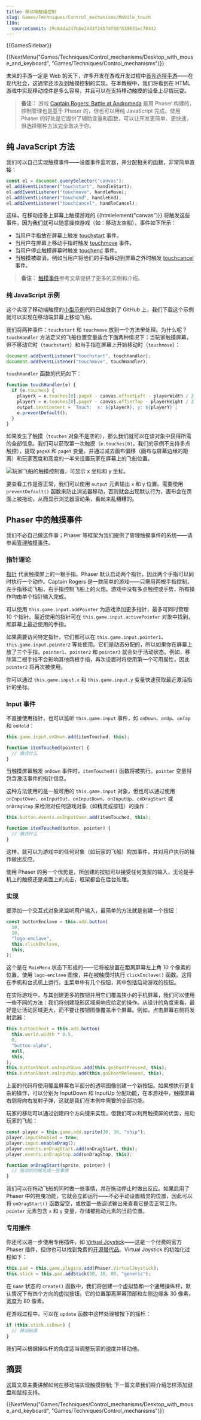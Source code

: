 ```yaml
---
title: 移动端触摸控制
slug: Games/Techniques/Control_mechanisms/Mobile_touch
l10n:
  sourceCommit: 29c6dda247bbe2443f2457df08f838031ec78442
---
```


{{GamesSidebar}}

{{NextMenu("Games/Techniques/Control_mechanisms/Desktop_with_mouse_and_keyboard", "Games/Techniques/Control_mechanisms")}}

未来的手游一定是 Web 的天下，许多开发在游戏开发过程中[首先选择手游](/zh-CN/docs/Glossary/Mobile_First)——在现代社会，这通常还涉及到触摸控制的实现。在本教程中，我们将看到在 HTML 游戏中实现移动控件是多么容易，并且可以在支持移动触摸的设备上尽情玩耍。

> **备注：** 游戏 [Captain Rogers: Battle at Andromeda](https://rogers2.enclavegames.com/demo/) 是用 Phaser 构建的，控制管理也是基于 Phaser 的，但也可以用纯 JavaScript 完成。使用 Phaser 的好处是它提供了辅助变量和函数，可以让开发更简单、更快速，但选择哪种方法完全取决于你。

## 纯 JavaScript 方法

我们可以自己实现触摸事件——设置事件监听器，并分配相关的函数，非常简单直接：

```js
const el = document.querySelector("canvas");
el.addEventListener("touchstart", handleStart);
el.addEventListener("touchmove", handleMove);
el.addEventListener("touchend", handleEnd);
el.addEventListener("touchcancel", handleCancel);
```

这样，在移动设备上屏幕上触摸游戏的 {{htmlelement("canvas")}} 将触发这些事件，因为我们就可以随意操控游戏（如：移动太空船）。事件如下所示：

- 当用户手指放在屏幕上触发 [touchstart](/zh-CN/docs/Web/API/Element/touchstart_event) 事件。
- 当用户在屏幕上移动手指时触发 [touchmove](/zh-CN/docs/Web/API/Element/touchmove_event) 事件。
- 当用户停止触摸屏幕时触发 [touchend](/zh-CN/docs/Web/API/Element/touchend_event) 事件。
- 当触摸被取消，例如当用户将他们的手指移动到屏幕之外时触发 [touchcancel](/zh-CN/docs/Web/API/Element/touchcancel_event) 事件。

> **备注：** [触摸事件](/zh-CN/docs/Web/API/Touch_events)参考文章提供了更多的实例和介绍。

### 纯 JavaScript 示例

这个实现了移动端触摸的[小型示例](https://github.com/end3r/JavaScript-Game-Controls/)代码已经放到了 GitHub 上，我们下载这个示例就可以实现在移动端屏幕上移动飞船。

我们将两种事件：`touchstart` 和 `touchmove` 放到一个方法里处理。为什么呢？ `touchHandler` 方法定义的飞船位置变量适合下面两种情况下：当玩家触摸屏幕，但不移动它时（`touchstart`）和当手指在屏幕上开始移动时（`touchmove`）：

```js
document.addEventListener("touchstart", touchHandler);
document.addEventListener("touchmove", touchHandler);
```

`touchHandler` 函数的代码如下：

```js
function touchHandler(e) {
  if (e.touches) {
    playerX = e.touches[0].pageX - canvas.offsetLeft - playerWidth / 2;
    playerY = e.touches[0].pageY - canvas.offsetTop - playerHeight / 2;
    output.textContent = `Touch:  x: ${playerX}, y: ${playerY}`;
    e.preventDefault();
  }
}
```

如果发生了触摸（`touches` 对象不是空的），那么我们就可以在该对象中获得所需的全部信息。我们可以获取第一次触摸（`e.touches[0]`，我们的示例不支持多点触控），提取 `pageX` 和 `pageY` 变量，并通过减去画布偏移（画布与屏幕边缘的距离）和玩家宽度和高度的一半来设置玩家在屏幕上的飞船位置。

![玩家飞船的触摸控制器，可显示 x 坐标和 y 坐标。](controls-touch.png)

要查看工作是否正常，我们可以使用 `output` 元素输出 `x` 和 `y` 位置。需要使用 `preventDefault()` 函数来防止浏览器移动，否则就会出现默认行为，画布会在页面上被拖动，从而显示浏览器滚动条，看起来乱糟糟的。

## Phaser 中的触摸事件

我们不必自己做这件事；Phaser 等框架为我们提供了管理触摸事件的系统——请参阅[管理触摸事件](https://phaser.io/docs/2.6.1/Phaser.Touch.html)。

### 指针理论

[指针](https://phaser.io/docs/2.6.1/Phaser.Pointer.html) 代表触摸屏上的一根手指。Phaser 默认启动两个指针，因此两个手指可以同时执行一个动作。Captain Rogers 是一款简单的游戏——只需用两根手指控制，左手指移动飞船，右手指控制飞船上的火炮。游戏中没有多点触控或手势，所有操作均由单个指针输入完成。

可以使用 `this.game.input.addPointer` 为游戏添加更多指针，最多可同时管理 10 个指针。最近使用的指针可在 `this.game.input.activePointer` 对象中找到，即屏幕上最近使用的手指。

如果需要访问特定指针，它们都可以在 `this.game.input.pointer1`、`this.game.input.pointer2` 等处使用。它们是动态分配的，所以如果你在屏幕上放了三个手指，`pointer1`、`pointer2` 和 `pointer3` 就会处于活动状态。例如，移除第二根手指不会影响其他两根手指，再次设置时将使用第一个可用属性，因此 `pointer2` 将再次被使用。

你可以通过 `this.game.input.x` 和 `this.game.input.y` 变量快速获取最近激活指针的坐标。

### Input 事件

不直接使用指针，也可以监听 `this.game.input` 事件，如 `onDown`、`onUp`、`onTap` 和 `onHold`：

```js
this.game.input.onDown.add(itemTouched, this);

function itemTouched(pointer) {
  // 做点什么
}
```

当触摸屏幕触发 `onDown` 事件时，`itemTouched()` 函数将被执行。`pointer` 变量将包含激活事件的指针信息。

这种方法使用的是一般可用的 `this.game.input` 对象，但也可以通过使用 `onInputOver`、`onInputOut`、`onInputDown`、`onInputUp`、`onDragStart` 或 `onDragStop` 来检测对任何游戏对象（如精灵或按钮）的操作：

```js
this.button.events.onInputOver.add(itemTouched, this);

function itemTouched(button, pointer) {
  // 做点什么
}
```

这样，就可以为游戏中的任何对象（如玩家的飞船）附加事件，并对用户执行的操作做出反应。

使用 Phaser 的另一个优势是，所创建的按钮可以接受任何类型的输入，无论是手机上的触摸还是桌面上的点击，框架都会在后台处理。

### 实现

要添加一个交互式对象来监听用户输入，最简单的方法就是创建一个按钮：

```js
const buttonEnclave = this.add.button(
  10,
  10,
  "logo-enclave",
  this.clickEnclave,
  this,
);
```

这个是在 `MainMenu` 状态下形成的——它将被放置在距离屏幕左上角 10 个像素的位置，使用 `logo-enclave` 图像，并在被触摸时执行 `clickEnclave()` 函数。这将在手机和台式机上运行。主菜单中有几个按钮，其中包括启动游戏的按钮。

在实际游戏中，与其创建更多的按钮并用它们覆盖狭小的手机屏幕，我们可以使用一些不同的方法：我们将创建隐形区域来响应给定的操作。从设计的角度来看，最好是让活动区域更大，而不要让按钮图像覆盖半个屏幕。例如，点击屏幕右侧将发射武器：

```js
this.buttonShoot = this.add.button(
  this.world.width * 0.5,
  0,
  "button-alpha",
  null,
  this,
);
this.buttonShoot.onInputDown.add(this.goShootPressed, this);
this.buttonShoot.onInputUp.add(this.goShootReleased, this);
```

上面的代码将使用覆盖屏幕右半部分的透明图像创建一个新按钮。如果想执行更复杂的操作，可以分别为 InputDown 和 InputUp 分配功能，在本游戏中，触摸屏幕右侧将向右发射子弹，这就是我们在本例中需要的全部功能。

玩家的移动可以通过创建四个方向键来实现，但我们可以利用触摸屏的优势，拖动玩家的飞船：

```js
const player = this.game.add.sprite(30, 30, "ship");
player.inputEnabled = true;
player.input.enableDrag();
player.events.onDragStart.add(onDragStart, this);
player.events.onDragStop.add(onDragStop, this);

function onDragStart(sprite, pointer) {
  // 拖动的时候完成一些事情
}
```

我们可以在拖动飞船的同时做一些事情，并在拖动停止时做出反应。如果启用了 Phaser 中的拖曳功能，它就会立即运行——不必手动设置精灵的位置，因此可以将 `onDragStart()` 函数留空，或放置一些调试输出来查看它是否正常工作。`pointer` 元素包含 `x` 和 `y` 变量，存储被拖动元素的当前位置。

### 专用插件

你还可以进一步使用专用插件，如 [Virtual Joystick](https://phaser.io/shop/plugins/virtualjoystick)——这是一个付费的官方 Phaser 插件，但你也可以找到免费的[开源替代品](https://github.com/Gamegur-us/phaser-touch-control-plugin)。Virtual Joystick 的初始化过程如下：

```js
this.pad = this.game.plugins.add(Phaser.VirtualJoystick);
this.stick = this.pad.addStick(30, 30, 80, "generic");
```

在 `Game` 状态的 `create()` 函数中，我们将创建一个虚拟垫和一个通用操纵杆，默认情况下有四个方向的虚拟按钮。它的位置距离屏幕顶部和左侧边缘各 30 像素，宽度为 80 像素。

在游戏过程中，可以在 `update` 函数中这样处理被按下的摇杆：

```js
if (this.stick.isDown) {
  // 移动玩家
}
```

我们可以根据操纵杆的角度适当调整玩家的速度并移动他。

## 摘要

这篇文章主要讲解如何在移动端实现触摸控制; 下一篇文章我们将介绍怎样添加键盘和鼠标支持。

{{NextMenu("Games/Techniques/Control_mechanisms/Desktop_with_mouse_and_keyboard", "Games/Techniques/Control_mechanisms")}}
